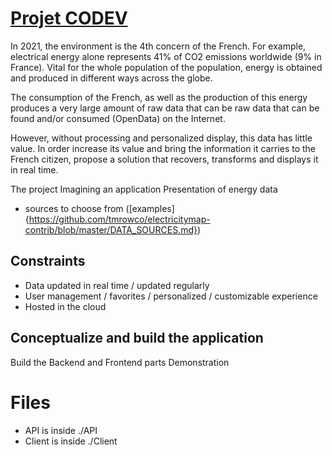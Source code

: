 # [Projet CODEV](https://github.com/Louispzt/Projet_codev)

In 2021, the environment is the 4th concern of the French. For example, electrical energy alone represents 41% of CO2 emissions worldwide (9% in France). Vital for the whole population of the population, energy is obtained and produced in different ways across the globe.

The consumption of the French, as well as the production of this energy produces a very large amount of raw data that can be raw data that can be found and/or consumed (OpenData) on the Internet.

However, without processing and personalized display, this data has little value. In order increase its value and bring the information it carries to the French citizen, propose a solution that recovers, transforms and displays it in real time.

The project
Imagining an application
Presentation of energy data

- sources to choose from ([examples]{https://github.com/tmrowco/electricitymap-contrib/blob/master/DATA_SOURCES.md})

## Constraints

- Data updated in real time / updated regularly
- User management / favorites / personalized / customizable experience
- Hosted in the cloud

## Conceptualize and build the application

Build the Backend and Frontend parts
Demonstration

# Files
- API is inside ./API
- Client is inside ./Client

